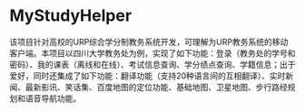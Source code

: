 # MyStudyHelper
该项目针对高校的URP综合学分制教务系统开发，可理解为URP教务系统的移动客户端。本项目以四川大学教务处为例，实现了如下功能：登录（教务处的学号和密码）、我的课表（离线和在线）、考试信息查询、学分绩点查询、学籍信息；出于爱好，同时还集成了如下功能：翻译功能（支持20种语言间的互相翻译）、实时新闻、最新影讯、笑话集、百度地图的定位功能、基础地图、卫星地图、步行路经规划和语音导航功能。
